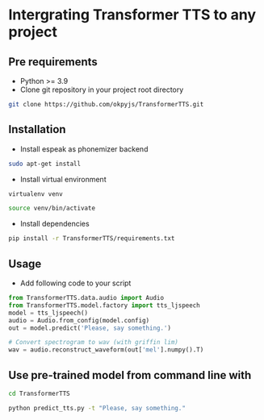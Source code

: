 # Intergrating Transformer TTS to any project

## Pre requirements
- Python >= 3.9
- Clone git repository in your project root directory
```bash
git clone https://github.com/okpyjs/TransformerTTS.git
```

## Installation
- Install espeak as phonemizer backend
```bash
sudo apt-get install 
```
- Install virtual environment
```bash
virtualenv venv
```
```bash
source venv/bin/activate
```
- Install dependencies
```bash
pip install -r TransformerTTS/requirements.txt
```

## Usage
- Add following code to your script
```python
from TransformerTTS.data.audio import Audio
from TransformerTTS.model.factory import tts_ljspeech
model = tts_ljspeech()
audio = Audio.from_config(model.config)
out = model.predict('Please, say something.')

# Convert spectrogram to wav (with griffin lim)
wav = audio.reconstruct_waveform(out['mel'].numpy().T)
```

## Use pre-trained model from command line with
```bash
cd TransformerTTS
```
```bash
python predict_tts.py -t "Please, say something."
```
